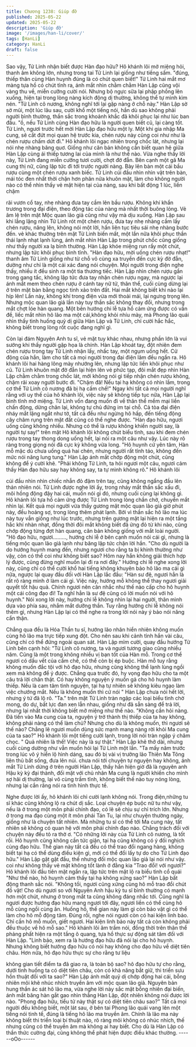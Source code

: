 ```yaml
---
title: Chương 1238: Giúp đỡ
published: 2025-05-22
updated: 2025-05-22
description: 'Giúp đỡ'
image: '/images/han-li/cover/'
tags: [HanLi]
category: HanLi
draft: false
---
```


Sao vậy, Tử Linh nhận biết được Hàn đạo hữu? Hô khánh lôi mở
miệng hỏi, thanh âm không lớn, nhưng trong tai Tử Linh lại giống
như tiếng sấm.
"đúng, thiếp thân cùng Hàn huynh đúng là có chút quen biết!" Tử
Linh hai mắt mơ màng tựa hồ có chút tỉnh ra, ánh mắt nhìn chằm
chằm Hàn Lập cũng vội vàng thu về, miễn cưỡng cười nói.
Nhưng bộ ngực sữa lại phập phồng lên xuống, hiện tại trong lòng
nàng kích động dị thường, không thể tự mình kìm nén.
"Tử Linh cô nương, không nghĩ tới lại gặp nàng ở chỗ này." Hàn
Lập sờ sờ mũi, một lúc lâu sau, cười khổ một tiếng nói, hắn dù
sao không phải người bình thường, thần sắc trong khoảnh khắc
đã khôi phục lại như lúc ban đầu.
"ồ, nếu Tử Linh cùng Hàn đạo hữu là người quen biết cũ, lại càng
tốt. Tử Linh, ngươi trước hết mời Hàn Lập đạo hữu một ly. Một khi
gia nhập Ma cung, sẽ cắt đứt mọi quan hệ trước kia, chén rượu
này cũng coi như như là chén rượu chấm dứt đi." Hô khánh lôi
ngạc nhiên trong chốc lát, nhưng lại nói nhẹ nhàng bâng quơ.
Giống như căn bản không cần biết quan hệ giữa Hàn Lập cùng ái
thiếp tương lai của mình là như thế nào.
Vừa nghe thấy lời này, Tử Linh đang miễn cưỡng tươi cười, chợt
đờ đẫn.
Bên cạnh một gã Ma cung thị nữ, cũng lập tức đi tới trước người
nàng. Bày lên bàn một cái bầu rượu cùng một chén rượu xanh
biếc.
Tử Linh cúi đầu nhìn nhìn vật trên bàn, mái tóc đen nhất thời chặn
hơn phân nửa khuôn mặt, làm cho không người nào có thể nhìn
thấy vẻ mặt hiện tại của nàng, sau khi bất động 1 lúc, liền chậm

rãi vươn cổ tay, nhẹ nhàng đưa tay cầm lên bầu rượu.
Không khí khẩn trương trong đại điện, theo động tác của nàng mà
nhất thời buông lỏng.
Vẻ âm lệ trên mặt Mộc quan lão giả cũng như vậy mà dịu xuống.
Hàn Lập sau khi lẳng lặng nhìn Tử Linh rót một chén rượu, đưa
tay nhẹ nhàng cầm lấy chén rượu, nâng lên, không nói một lời,
hắn liên tục tiêu sái nhẹ nhàng bước đến.
vẻ khác thường trên mặt Tử Linh biến mất, một lần nữa khôi phục
thần thái lạnh nhạt lạnh lùng, ánh mắt nhìn Hàn Lập trong phút
chốc cũng giống như thấy người xa lạ bình thường.
Hàn Lập khóe miệng run rẩy một chút, nhưng lập tức khôi phục
bình tĩnh.
"Hàn đạo hữu, mời uống chén rượu nhạt!" thanh âm Tử Linh
giống như từ chỗ vô cùng xa truyền đến cực kỳ đờ đẫn, dường
như chỉ là một cái xác đang nói chuyện. Mọi người trong điện
nghe thấy, nhiều ít đều sinh ra một tia thương tiếc.
Hàn Lập nhìn chén rượu gần trong gang tấc, không lập tức đưa
tay nhận chén rượu ngay, mà ngược lại ánh mắt mem theo chén
rượu ở cánh tay nữ tử, thân thể, cuối cùng dừng lại ở trên mặt
bàn bằng ngọc tinh xảo trên đất.
Hai mắt không biết khi nào lại híp lên!
Lần này, không khí trong điện vừa mới thoải mái, lại ngưng trọng
lên.
Nhưng mộc quan lão giả lần này tuy thần sắc không thay đổi,
nhưng trong mắt chợt lóe hàn quang.
Một bên hướng chi lễ tựa hồ cảm ứng được có vấn đề, liếc mắt
nhìn hô lão ma một cái,không khỏi nhíu mày, mà Phong lão quái
nhìn thấy tình huống quỷ dị giữa Hàn Lập và Tử Linh, chỉ cười
hắc hắc, không biết trong lòng rốt cuộc đang nghĩ gì.

Còn lại đám Nguyên Anh tu sĩ, vẻ mặt tuy khác nhau, nhưng phần
lớn là vui sướng khi thấy người gặp họa là chính.
Hàn Lập khoát tay, đột nhiên đem chén rượu trong tay Tử Linh
nhận lấy, nhấc tay, một ngụm uống hết.
Cử động của hắn, làm cho tất cả mọi người trong đại điện lâm
đều ngẩn ra. Hô khánh lôi hai hàng lông mày nhướng lên, nhưng
lập tức liền khôi phục như cũ.
Tử Linh khuôn mặt đờ đẫn lại hiện lên vẻ phức tạp, đôi mắt đẹp
nhìn Hàn Lập chằm chằm trong chốc lát, mới không nói gì tiếp
nhận chén rượu không, chậm rãi xoay người bước đi.
"Chậm đã! Nếu tại hạ không có nhìn lầm, trong cơ thể Tử Linh cô
nương đã bị hạ cấm chế!" Ngay khi tất cả mọi người nghĩ rằng với
uy thế của hô khánh lôi, việc này sẽ không tiếp tục nữa, Hàn Lập
lại bình tĩnh mở miệng.
Tử Linh vốn đang muốn đi về thân thể mềm mại liền chấn động,
dừng chân lại, không tự chủ đứng im tại chỗ.
Cả tòa đại điện nháy mắt lặng ngắt như tờ, tất cả đều như ngừng
hô hấp, đến tiếng động cây châm rụng trên mặt đất cũng có thể
nghe được.
"Hàn đạo hữu, ngươi uống cũng không nhiều. Nhưng có thể là
rượu không khiến người say, là người tự say!" trên mặt Hô khánh
lôi không chút biểu tình, sau khi đem chén rượu trong tay thong
dong uống hết, lại nói ra một câu như vậy.
Lúc này rõ ràng trong giọng nói đã cực kỳ không vừa long.
"Hô huynh cứ yên tâm, Hàn mỗ mặc dù chưa uống quá hai chén,
nhưng người rất tỉnh táo, không đến mức nói năng lung tung."
Hàn Lập ánh mắt chớp động một chút, cũng không để ý cười khẽ.
"Phải không Tử Linh, ta hỏi ngươi một câu, ngươi cảm thấy Hàn
đạo hữu say hay không say, ta tự mình không rõ." Hô khánh lôi

cúi đầu nhìn nhìn chiếc nhẫn đỏ đậm trên tay, cũng không ngẩng
đầu lên thản nhiên nói.
Tử Linh được nghe lời ấy, trong nháy mắt thần sắc xấu đi, môi
hồng động đậy hai cái, muốn nói gì đó, nhưng cuối cùng lại không
gì.
Hô khánh lôi tựa hồ cảm ứng được Tử Linh trong lòng chần chờ,
chuyển mắt nhìn lại.
Kết quả mọi người vừa thấy gương mặt mộc quan lão giả giờ
phút này, đều hoảng sợ, trong lòng thêm phát lạnh.
Bởi vì thần sắc hô lão ma lúc này tuy vẫn giống như lúc trước,
nhưng trên gương mặt lại hiện ra một tầng hắc khí nhàn nhạt,
đồng thời đôi mắt không biết đã ửng đỏ từ khi nào, cũng chớp
động từng đợt hàn quang, căn bản không giống với mắt loài
người.
"Hô đạo hữu, ngươi........., hướng chi lễ ở bên cạnh muốn nói cái
gì, nhưng là tiếng mộc quan lão giả lạnh như băng lập tức chặn
lời hắn.
"Cho dù người là do hướng huynh mang đến, nhưng ngươi cho
rằng ta bị khinh thường như vậy, còn có thể coi như không biết
sao? Hôm nay hắn không giải thích hợp lý được, cũng đừng nghĩ
muốn lại đi ra nơi đây." Hướng chi lễ nghe xong lời này, cũng chỉ
có thể cười khổ hai tiếng không khuyên bảo hô lão ma cái gì nữa,
ngược lại quay đầu đối với Hàn Lập lắc đầu:
"Hàn sư đệ, ngươi hẳn là rất rõ ràng mình ở làm cái gì. Việc này,
hướng mỗ không thể thay ngươi giải quyết tốt hậu quả. Chính
ngươi nên cân nhắc như thế nào cấp cho hô huynh một cái công
đạo đi! Ta nghĩ hẳn là sư đệ cũng có lời muốn nói với hô huynh."
Nói xong lời này, hướng chi lễ không nhìn lại hai người, thân mình
dựa vào phía sau, nhắm mắt dưỡng thần.
Tuy rằng hướng chi lễ không nói thêm gì, nhưng Hàn Lập lại có
thể nghe ra trong lời nói này ý bảo nói năng cẩn thận.

Chẳng qua đều là Hóa Thần tu sĩ, hướng lão nhân hiển nhiên
không muốn cùng hô lão ma trực tiếp xung đột.
Cho nên sau khi cảnh tỉnh hắn vài câu, cũng chỉ có thể đứng
ngoài quan sát.
Hàn Lập mỉm cười, quay đầu hướng Tử Linh bên cạnh hỏi:
"Tử Linh cô nương, ta và ngươi tương giao cũng nhiều năm.
Cũng là một trong không nhiều vị bạn tốt của Hàn mỗ. Trong cơ
thể ngươi có dấu vết của cấm chế, có thể còn bị ép buộc. Hàn mỗ
tuy rằng không muốn đắc tội với hô đạo hữu, nhưng cũng không
thể lạnh lùng ngồi xem mà không để ý được. Chẳng qua trước
đó, hy vọng đạo hữu cho ta một câu trả lời chân thật. Có hay
không nguyện ý muốn gả cho hô huynh làm thiếp. Nếu là cam
tâm tình nguyện, tại hạ tự nhiên sẽ không kiêu ngạo làm việc
chướng mắt. Nếu là không muốn thì cứ nói " Hàn Lập chưa nói
hết lời, nhưng ý tứ đã lộ rõ.
"Ta." trên mặt Tử Linh tràn ngập các loại biểu tình chờ mong, do
dự, bất lực đan xen lẫn nhau, giống như đã sẵn sàng để trả lời,
nhưng lại nhất thời không biết mở miệng như thế nào.
"Không cần hỏi nàng. Đã tiến vào Ma cung của ta, nguyện ý trở
thành thị thiếp của ta hay không, không phải nàng có thể làm
chủ? Nhưng cho dù là không muốn, thì ngươi sẽ thế nào? Chẳng
lẽ ngươi muốn dùng sức mạnh mang nàng rời khỏi Ma cung của
ta sao?" Hô khánh lôi một tiếng cười lạnh, trong lời nói tràn ngập ý
châm chọc.
" Quả nhiên là thế! Việc này là sự thật." Hàn Lập khẽ thở dài,
nhưng cuối cùng dường như vẫn muốn hỏi lại Tử Linh một lần.
"Ta mấy năm trước trong lúc vô ý hiển lộ hình dáng, sau đó bị vài
vị trưởng lão Thiên Ma Tông liên thủ bắt sống, đưa lên núi. chưa
nói tới chuyện tự nguyện hay không, ánh mắt Tử Linh dừng ở
trên người Hàn Lập, thấy hắn hiện giờ đã là nguyên anh Hậu kỳ
kỳ đại thành, đối mặt với chủ nhân Ma cung là người khiến cho
mình sợ hãi dị thường, lại vô cùng trầm tĩnh, không biết thế nào
tuy nóng lòng, nhưng lại cắn răng nói ra tình hình thực tế.

Nghe được lời ấy, hô khánh lôi chỉ cười lạnh không nói. Trong
điện,những tu sĩ khác cũng không lộ ra chút dị sắc.
Loại chuyện ép buộc nữ tu như vậy, nếu là ở trong một môn phái
chính đạo, có lẽ sẽ chịu sự chỉ trích lớn. Nhưng ở trong ma đạo
cùng một ít môn phái Tán Tu, lại như chuyện thường ngày, giống
như là chuyện tất nhiên.
Mà những tu sĩ có thể tới Ma cung này, tất nhiên sẽ không có
quan hệ với môn phái chính đạo nào. Chẳng trách đối với chuyện
này đều tỏ ra thờ ơ.
"Có những lời này của Tử Linh cô nương, là tốt rồi. Hô huynh
cũng không cần tức giận, tại hạ cũng không có ý đối nghịch cùng
đạo hữu. Thế gian này tất cả đều có thể trao đổi ngang hàng,
không biết tại hạ có thể dùng điều kiện gì, mới có thể đổi lấy tự do
cho Tử Linh đạo hữu." Hàn Lập gật gật đầu, thế nhưng đối mộc
quan lão giả lại nói như vậy. coi như không thấy vẻ mặt không tốt
lành ở đằng kia
"Trao đổi! với ngươi?" Hô khánh lôi đầu tiên mặt ngẩn ra, lập tức
trên mặt lộ ra biểu tình cổ quái "Như thế nào, hô huynh cảm thấy
tại hạ không xứng sao?" Hàn Lập bất động thanh sắc nói.
"Không tồi, ngươi cũng xứng cùng hô mỗ trao đổi chút đồ vật! Cho
dù ngươi so với Nguyên Anh hậu kỳ tu sĩ bình thường có mạnh
hơn một chút, nhưng ở trong mắt ta cũng không đáng nhắc tới.
Cũng nghĩ là ngươi được hướng đạo hữu mang ngươi tới đây,
ngươi liền có thể cùng hô mỗ cùng ngồi cùng ăn. Huống hồ, thế
gian này làm gì còn bảo vật gì có thể làm cho hô mỗ động tâm.
Đúng rồi, nghe nói ngươi còn có hai kiện linh bảo. Chỉ cần hô mỗ
muốn, giết ngươi. Hai kiện linh bảo này tất cả còn không phải đều
thuộc về hô mỗ sao." Hô khánh lôi âm trầm nói, đồng thời trên
thân thể phảng phất hiện ra một tầng ô quang, tựa hồ thực sự
động sát tâm đối với Hàn Lập.
"Linh bảo, xem ra là hướng đạo hữu đã nói lại cho hô huynh.
Nhưng không biết hướng đạo hữu có nói hay không cho đạo hữu
về diệt tiên châu. Hơn nữa, hô đạo hữu thực sự cho rằng tư liệu

không gian tiết điểm ta đã giao ra, là toàn bộ sao? hô đạo hữu tự
cho rằng, dưới tình huống ta có diệt tiên châu, còn có khả năng
bắt giữ, thi triển sưu hồn thuật đối với ta sao?" Hàn Lập ánh mắt
quỷ dị chớp động hai cái, bỗng nhiên môi khẽ nhúc nhích truyền
âm với mộc quan lão giả.
Nguyên bản hung thần ác sát hô lão ma, vừa nghe lời này sắc
mặt bỗng nhiên đại biến, ánh mắt băng hàn gắt gao nhìn thẳng
Hàn Lập, đột nhiên không nói được lời nào.
"Phong đạo hữu, tiểu tử này thật sự có diệt tiên châu sao?" Tất cả
mọi người đều không biết, một lát sau, ở bên tai Phong lão quái
vang lên một tiếng nói tinh tế, đúng là tiếng hô lão ma truyền âm.
Chính là lão ma này không biết thi triển loại bí thuật nào, rõ ràng
môi không có nhúc nhích, thế nhưng cũng có thể truyền âm mà
không ai hay biết. Cho dù là Hàn Lập có thần thức cường đại,
cũng không thể phát hiện được điều khác thường.
------oOo------
